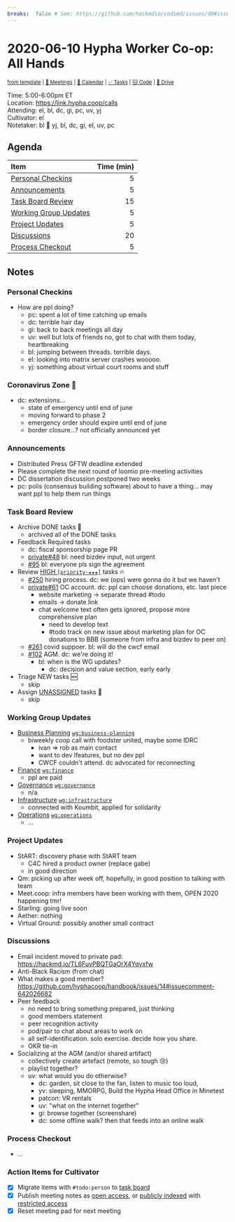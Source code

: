 ```yaml
---
breaks:  false # See: https://github.com/hackmdio/codimd/issues/40#issuecomment-172927690
---
```

# 2020-06-10 Hypha Worker Co-op: All Hands

<sup>[from template][template] | [:notebook: Meetings][meetings] | [:date: Calendar][calendar] | [:white_check_mark: Tasks][tasks] | [:cat: Code][gh] | [:open_file_folder: Drive][drive]</sup>

Time:       5:00-6:00pm ET  
Location:   https://link.hypha.coop/calls  
Attending:  el, bl, dc, gi, pc, uv, yj  
Cultivator: el  
Notetaker:  bl :raising_hand: yj, bl, dc, gi, el, uv, pc

## Agenda

| Item                                            | Time (min) |
|:------------------------------------------------|-----------:|
| [Personal Checkins](#Personal-Checkins)         |          5 |
| [Announcements](#Announcements)                 |          5 |
| [Task Board Review](#Task-Board-Review)         |         15 |
| [Working Group Updates](#Working-Group-Updates) |          5 |
| [Project Updates](#Project-Updates)             |          5 |
| [Discussions](#Discussions)                     |         20 |
| [Process Checkout](#Process-Checkout)           |          5 |

## Notes

### Personal Checkins

- How are ppl doing?
    - pc: spent a lot of time catching up emails
    - dc: terrible hair day
    - gi: back to back meetings all day
    - uv: well but lots of friends no, got to chat with them today, heartbreaking
    - bl: jumping between threads. terrible days.
    - el: looking into matrix server crashes wooooo.
    - yj: something about virtual court rooms and stuff

### Coronavirus Zone 🦠

- dc: extensions...
    - state of emergency until end of june
    - moving forward to phase 2
    - emergency order should expire until end of june
    - border closure...? not officially announced yet

### Announcements

- Distributed Press GFTW deadline extended
- Please complete the next round of loomio pre-meeting activities
- DC dissertation discussion postponed two weeks
- pc: polis (consensus building software) about to have a thing... may want ppl to help them run things

### Task Board Review

- Archive DONE tasks :tada:
	- archived all of the DONE tasks
- Feedback Required tasks
    - dc: fiscal sponsorship page PR
    - [private#48](https://github.com/hyphacoop/organizing-private/issues/48) bl: need bizdev input, not urgent
    - [#95](https://github.com/hyphacoop/organizing/issues/95) bl: everyone pls sign the agreement
- Review [HIGH `[priority-★★★]`][l-pri-hi] tasks :fire:
	- [#250](https://github.com/hyphacoop/organizing/issues/250) hiring process. dc: we (ops) were gonna do it but we haven't
	- [private#61](https://github.com/hyphacoop/organizing-private/issues/61) OC account. dc: ppl can choose donations, etc. last piece
	    - website marketing -> separate thread #todo
	    - emails -> donate link
	    - chat welcome text often gets ignored, propose more comprehensive plan
	        - need to develop text
	        - #todo track on new issue about marketing plan for OC donations to BBB (someone from infra and bizdev to peer on)
	- [#261](https://github.com/hyphacoop/organizing/issues/261) covid suppoer. bl: will do the cwcf email
	- [#102](https://github.com/hyphacoop/organizing/issues/102) AGM. dc: we're doing it!
	    - bl: when is the WG updates?
	        - dc: decision and value section, early early
- Triage NEW tasks :new:
	- skip
- Assign [UNASSIGNED][l-none] tasks :briefcase:
	- skip

### Working Group Updates

- [Business Planning][biz-wg] [`wg:business-planning`][l-biz]
    - biweekly coop call with foodster united, maybe some IDRC
        - ivan => rob as main contact
        - want to dev lfeatures, but no dev ppl
        - CWCF couldn't attend. dc advocated for reconnecting
- [Finance][fin-wg] [`wg:finance`][l-fin]
    - ppl are paid
- [Governance][gov-wg] [`wg:governance`][l-gov]
    - n/a
- [Infrastructure][inf-wg] [`wg:infrastructure`][l-inf]
    - connected with Koumbit, applied for solidarity
- [Operations][ops-wg] [`wg:operations`][l-ops]
    - ...

### Project Updates

- StART: discovery phase with StART team
    - C4C hired a product owner (replace gabe)
    - in good direction
- Qm: picking up after week off, hopefully, in good position to talking with team
- Meet.coop: infra members have been working with them, OPEN 2020 happening tmr!
- Starling: going live soon
- Aether: nothing
- Virtual Ground: possibly another small contract

### Discussions

- Email incident moved to private pad: https://hackmd.io/TL6FuvPBQTGaOrX4Yqyxfw
- Anti-Black Racism (from chat)
- What makes a good member? https://github.com/hyphacoop/handbook/issues/14#issuecomment-642026682
- Peer feedback 
    - no need to bring something prepared, just thinking
    - good members statement
    - peer recognition activity
    - pod/pair to chat about areas to work on
    - all self-identification. solo exercise. decide how you share.
    - OKR tie-in
- Socializing at the AGM (and/or shared artifact)
    - collectively create artefact (remote, so tough :cry:)
    - playlist together?
    - uv: what would you do otherwise?
        - dc: garden, sit close to the fan, listen to music too loud, 
        - yv: sleeping, MMORPG, Build the Hypha Head Office in Minetest
        - patcon: VR rentals
        - uv: "what on the internet together"
	    - gi: browse together (screenshare)
	    - dc: some offline walk? then that feeds into an online walk


### Process Checkout

- ...


### Action Items for Cultivator

- [x] Migrate items with `#todo:person` to [task board][tasks]
- [x] Publish meeting notes as [open access][public], or [publicly indexed][index] with [restricted access][private]
- [x] Reset meeting pad for next meeting

<!-- Links: Important -->
[template]: https://link.hypha.coop/template
[meetings]: https://link.hypha.coop/meetings
[calendar]: https://link.hypha.coop/calendar
[tasks]:    https://link.hypha.coop/tasks
[gh]:       https://link.hypha.coop/gh
[drive]:    https://link.hypha.coop/drive

<!-- Links: Labels -->
[l-pri-hi]: https://github.com/orgs/hyphacoop/projects/2?card_filter_query=label:[priority-★★★]
[l-pri-md]: https://github.com/orgs/hyphacoop/projects/2?card_filter_query=label:[priority-★★☆]
[l-pri-lo]: https://github.com/orgs/hyphacoop/projects/2?card_filter_query=label:[priority-★☆☆]
[l-pri-none]: https://github.com/orgs/hyphacoop/projects/2?card_filter_query=-label:[priority-★☆☆]+-label:[priority-★★☆]+-label:[priority-★★★]
[l-biz]: https://github.com/orgs/hyphacoop/projects/2?card_filter_query=label:"wg:business-planning"
[l-fin]: https://github.com/orgs/hyphacoop/projects/2?card_filter_query=label:"wg:finance"
[l-gov]: https://github.com/orgs/hyphacoop/projects/2?card_filter_query=label:"wg:governance
[l-inf]: https://github.com/orgs/hyphacoop/projects/2?card_filter_query=label:"wg:infrastructure"
[l-ops]: https://github.com/orgs/hyphacoop/projects/2?card_filter_query=label:"wg:operations"
[l-none]: https://github.com/orgs/hyphacoop/projects/2?card_filter_query=-label:wg:operations+-label:wg:infrastructure+-label:wg:finance+-label:wg:governance+-label:wg:business-planning

<!-- Links: Working Groups -->
[biz-wg]: https://link.hypha.coop/biz-wg
[fin-wg]: https://link.hypha.coop/fin-wg
[gov-wg]: https://link.hypha.coop/gov-wg
[inf-wg]: https://link.hypha.coop/inf-wg
[ops-wg]: https://link.hypha.coop/ops-wg

<!-- Links: Archive -->
[public]:   https://github.com/hyphacoop/organizing/new/master?filename=_posts/meeting-notes/2020-MM-DD-all-hands.md
[index]:    https://github.com/hyphacoop/organizing/new/master?filename=_posts/private/meeting-notes/2020-MM-DD-all-hands.md&value=Empty%20file%20for%20public%20indexing%20of%20access-restricted%20file.
[private]:  https://github.com/hyphacoop/organizing-private/new/master?filename=meeting-notes/2020-MM-DD-all-hands.md
